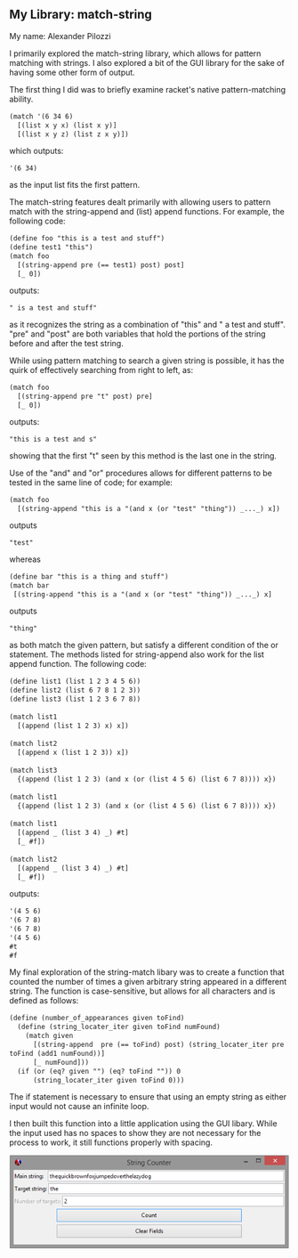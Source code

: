 
## My Library: match-string
My name: Alexander Pilozzi

I primarily explored the match-string library, which allows for pattern matching with strings.
I also explored a bit of the GUI library for the sake of having some other form of output.

The first thing I did was to briefly examine racket's native pattern-matching ability.
```racket
(match '(6 34 6)
  [(list x y x) (list x y)]
  [(list x y z) (list z x y)])
```
which outputs:
```racket
'(6 34)
```
as the input list fits the first pattern.

The match-string features dealt primarily with allowing users to pattern match with the string-append and (list) append functions.
For example, the following code:

```racket
(define foo "this is a test and stuff")
(define test1 "this")
(match foo
  [(string-append pre (== test1) post) post]
  [_ 0])
```
outputs:
```racket
" is a test and stuff"
```
as it recognizes the string as a combination of "this" and " a test and stuff".
"pre" and "post" are both variables that hold the portions of the string before and after the test string.

While using pattern matching to search a given string is possible, it has the quirk of effectively searching from right to left, as:
```racket
(match foo
  [(string-append pre "t" post) pre]
  [_ 0])
```
outputs:
```racket
"this is a test and s"
```
showing that the first "t" seen by this method is the last one in the string.

Use of the "and" and "or" procedures allows for different patterns to be tested in the same line of code; for example:

```racket
(match foo
  [(string-append "this is a "(and x (or "test" "thing")) _..._) x])
```
outputs
```racket
"test"
```
whereas
```racket
(define bar "this is a thing and stuff")
(match bar
 [(string-append "this is a "(and x (or "test" "thing")) _..._) x]
```
outputs
```racket
"thing"
```
as both match the given pattern, but satisfy a different condition of the or statement.
The methods listed for string-append also work for the list append function. The following code:
```racket
(define list1 (list 1 2 3 4 5 6))
(define list2 (list 6 7 8 1 2 3))
(define list3 (list 1 2 3 6 7 8))

(match list1
  [(append (list 1 2 3) x) x])

(match list2
  [(append x (list 1 2 3)) x])

(match list3
  {(append (list 1 2 3) (and x (or (list 4 5 6) (list 6 7 8)))) x})

(match list1
  {(append (list 1 2 3) (and x (or (list 4 5 6) (list 6 7 8)))) x})

(match list1
  [(append _ (list 3 4) _) #t]
  [_ #f])

(match list2
  [(append _ (list 3 4) _) #t]
  [_ #f])
```
outputs:
```racket
'(4 5 6)
'(6 7 8)
'(6 7 8)
'(4 5 6)
#t
#f
```

My final exploration of the string-match libary was to create a function that counted the number of times a given arbitrary string
appeared in a different string. The function is case-sensitive, but allows for all characters and is defined as follows:
```racket
(define (number_of_appearances given toFind)
  (define (string_locater_iter given toFind numFound)
    (match given
      [(string-append  pre (== toFind) post) (string_locater_iter pre toFind (add1 numFound))]
      [_ numFound]))
  (if (or (eq? given "") (eq? toFind "")) 0
      (string_locater_iter given toFind 0)))
```
The if statement is necessary to ensure that using an empty string as either input would not cause an infinite loop.

I then built this function into a little application using the GUI libary. While the input used has no spaces to show they
are not necessary for the process to work, it still functions properly with spacing.

![sample_output](Exploration-output.PNG?raw=true "Sample Output")

